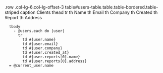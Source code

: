 .row
  .col-lg-6.col-lg-offset-3
    table#users-table.table.table-bordered.table-striped
      caption Clients
      thead
        tr
          th Name
          th Email
          th Company
          th Created
          th Report
          th Address

      tbody
        - @users.each do |user|
          tr
            td #{user.name}
            td #{user.email}
            td #{user.company}
            td #{user.created_at}
            td #{user.reports[0].name}
            td #{user.reports[0].address}
      = @current_user.name
